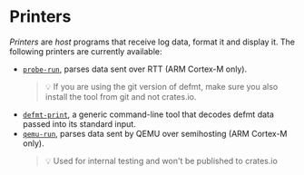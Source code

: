 # Printers

*Printers* are *host* programs that receive log data, format it and display it.
The following printers are currently available:

- [`probe-run`], parses data sent over RTT (ARM Cortex-M only).
  > 💡 If you are using the git version of defmt, make sure you also install the tool from git and not crates.io.
- [`defmt-print`], a generic command-line tool that decodes defmt data passed into its standard input.
- [`qemu-run`], parses data sent by QEMU over semihosting (ARM Cortex-M only).
  > 💡 Used for internal testing and won't be published to crates.io

[`probe-run`]: https://github.com/knurling-rs/probe-run
[`defmt-print`]: https://github.com/knurling-rs/defmt/tree/main/print
[`qemu-run`]: https://github.com/knurling-rs/defmt/tree/main/qemu-run
